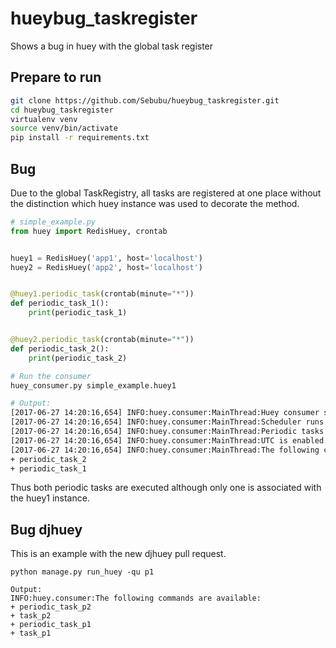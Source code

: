 # hueybug_taskregister
Shows a bug in huey with the global task register

## Prepare to run

```bash
git clone https://github.com/Sebubu/hueybug_taskregister.git
cd hueybug_taskregister
virtualenv venv
source venv/bin/activate
pip install -r requirements.txt
```

## Bug
Due to the global TaskRegistry, all tasks are registered at one place 
without the distinction which huey instance was used to decorate the method.

```python
# simple_example.py
from huey import RedisHuey, crontab


huey1 = RedisHuey('app1', host='localhost')
huey2 = RedisHuey('app2', host='localhost')


@huey1.periodic_task(crontab(minute="*"))
def periodic_task_1():
    print(periodic_task_1)


@huey2.periodic_task(crontab(minute="*"))
def periodic_task_2():
    print(periodic_task_2)
```

```bash
# Run the consumer
huey_consumer.py simple_example.huey1

# Output:
[2017-06-27 14:20:16,654] INFO:huey.consumer:MainThread:Huey consumer started with 1 thread, PID 9046
[2017-06-27 14:20:16,654] INFO:huey.consumer:MainThread:Scheduler runs every 1 seconds.
[2017-06-27 14:20:16,654] INFO:huey.consumer:MainThread:Periodic tasks are enabled.
[2017-06-27 14:20:16,654] INFO:huey.consumer:MainThread:UTC is enabled.
[2017-06-27 14:20:16,654] INFO:huey.consumer:MainThread:The following commands are available:
+ periodic_task_2
+ periodic_task_1
```
Thus both periodic tasks are executed although only one is associated with the huey1 instance.

## Bug djhuey
This is an example with the new djhuey pull request.
```text
python manage.py run_huey -qu p1

Output:
INFO:huey.consumer:The following commands are available:
+ periodic_task_p2
+ task_p2
+ periodic_task_p1
+ task_p1
```
